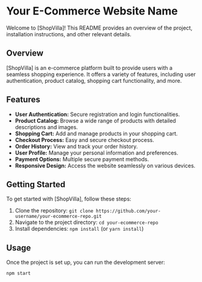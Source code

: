 # Your E-Commerce Website Name

Welcome to [ShopVilla]! This README provides an overview of the project, installation instructions, and other relevant details.

## Overview

[ShopVilla] is an e-commerce platform built to provide users with a seamless shopping experience. It offers a variety of features, including user authentication, product catalog, shopping cart functionality, and more.

## Features

- **User Authentication:** Secure registration and login functionalities.
- **Product Catalog:** Browse a wide range of products with detailed descriptions and images.
- **Shopping Cart:** Add and manage products in your shopping cart.
- **Checkout Process:** Easy and secure checkout process.
- **Order History:** View and track your order history.
- **User Profile:** Manage your personal information and preferences.
- **Payment Options:** Multiple secure payment methods.
- **Responsive Design:** Access the website seamlessly on various devices.

## Getting Started

To get started with [ShopVilla], follow these steps:

1. Clone the repository: `git clone https://github.com/your-username/your-ecommerce-repo.git`
2. Navigate to the project directory: `cd your-ecommerce-repo`
3. Install dependencies: `npm install` (or `yarn install`)

## Usage

Once the project is set up, you can run the development server:

```bash
npm start
